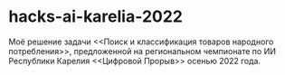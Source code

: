 # hacks-ai-karelia-2022
Моё решение задачи &lt;&lt;Поиск и классификация товаров народного потребления>>, предложенной на региональном чемпионате по ИИ Республики Карелия &lt;&lt;Цифровой Прорыв>> осенью 2022 года.
